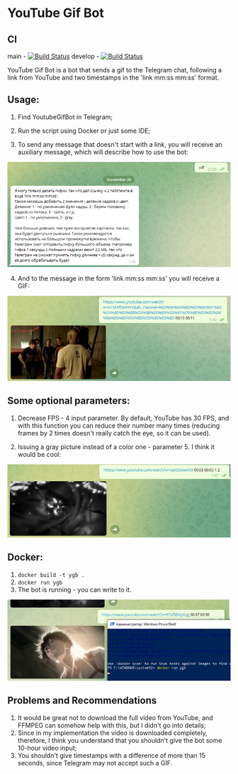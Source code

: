 # YouTube Gif Bot

## CI

main - [![Build Status](https://app.travis-ci.com/KarrokBeorna/YoutubeGifBot.svg?branch=main)](https://app.travis-ci.com/github/KarrokBeorna/YoutubeGifBot) 
develop - [![Build Status](https://app.travis-ci.com/KarrokBeorna/YoutubeGifBot.svg?branch=develop)](https://app.travis-ci.com/github/KarrokBeorna/YoutubeGifBot) 

YouTube Gif Bot is a bot that sends a gif to the Telegram chat, following a link from YouTube and two timestamps in the 'link mm:ss mm:ss' format.

## Usage:

1. Find YoutubeGifBot in Telegram;

2. Run the script using Docker or just some IDE;

3. To send any message that doesn't start with a link, you will receive an auxiliary message, which will describe how to use the bot:

![](/images/Help_msg.png)

4. And to the message in the form 'link mm:ss mm:ss' you will receive a GIF:

![](/images/First_use.png)

## Some optional parameters:

1. Decrease FPS - 4 input parameter. By default, YouTube has 30 FPS, and with this function you can reduce their number many times (reducing frames by 2 times doesn't really catch the eye, so it can be used).

2. Issuing a gray picture instead of a color one - parameter 5. I think it would be cool:

![](/images/Gray.png)

## Docker:

1. `docker build -t ygb .`
2. `docker run ygb`
3. The bot is running - you can write to it.

![](/images/Docker.png)

## Problems and Recommendations

1. It would be great not to download the full video from YouTube, and FFMPEG can somehow help with this, but I didn't go into details;
2. Since in my implementation the video is downloaded completely, therefore, I think you understand that you shouldn't give the bot some 10-hour video input;
3. You shouldn't give timestamps with a difference of more than 15 seconds, since Telegram may not accept such a GIF.
